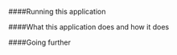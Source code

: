 

####Running this application

   
####What this application does and how it does

     
####Going further


